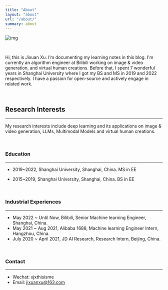 ```yaml
---
title: "About"
layout: "about"
url: "/about/"
summary: about
---
```

![img](https://i.postimg.cc/9fjW1JZs/IMG-0105.jpg)

<br>

Hi, this is Jixuan Xu. I’m documenting my learning notes in this blog. I'm currently an algorithm engineer at Bilibili working on image & video generation, and virtual human creations. Before that, I spent 7 wonderful years in Shanghai University where I got my BS and MS in 2019 and 2022 respectively. I have a passion for open-source and actively engage in related work.

<br>

## Research Interests
***
My research interests include deep learning and its applications on image & video generation, LLMs, Multimodal Models and virtual human creations. 

<br>

### Education
***
- 2019~2022, Shanghai University, Shanghai, China. MS in EE

- 2015~2019, Shanghai University, Shanghai, China. BS in EE


<br>

### Industrial Experiences
***
- May 2022 ~ Until Now, Bilibili, Senior Machine learning Engineer, Shanghai, China.
- May 2021 ~ Aug 2021, Alibaba 1688, Machine learning Engineer Intern, Hangzhou, China.
- July 2020 ~ April 2021, JD AI Research, Research Intern, Beijing, China.

<br>

### Contact
***
- Wechat: xjxthisisme
- Email: jixuanxu@163.com



